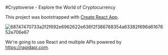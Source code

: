 #Cryptoverse - Explore the World of Cryptocurrency

This project was bootstrapped with [Create React App](https://github.com/facebook/create-react-app).

![68747470733a2f2f692e6962622e636f2f386768354a63382f696d6167652e706e67](https://user-images.githubusercontent.com/77926146/194102289-f27e8fab-3782-4614-abbb-d2a0da4d7dea.png)

We're going to use React and multiple APIs powered by https://rapidapi.com.
